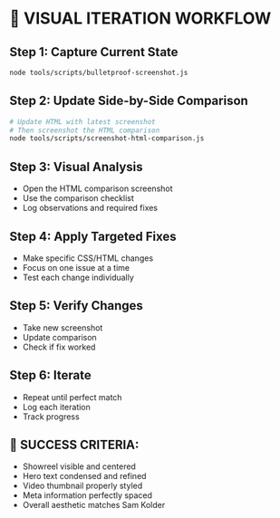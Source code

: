 
# 🔄 VISUAL ITERATION WORKFLOW

## Step 1: Capture Current State
```bash
node tools/scripts/bulletproof-screenshot.js
```

## Step 2: Update Side-by-Side Comparison
```bash
# Update HTML with latest screenshot
# Then screenshot the HTML comparison
node tools/scripts/screenshot-html-comparison.js
```

## Step 3: Visual Analysis
- Open the HTML comparison screenshot
- Use the comparison checklist
- Log observations and required fixes

## Step 4: Apply Targeted Fixes
- Make specific CSS/HTML changes
- Focus on one issue at a time
- Test each change individually

## Step 5: Verify Changes
- Take new screenshot
- Update comparison
- Check if fix worked

## Step 6: Iterate
- Repeat until perfect match
- Log each iteration
- Track progress

## 🎯 SUCCESS CRITERIA:
- Showreel visible and centered
- Hero text condensed and refined
- Video thumbnail properly styled
- Meta information perfectly spaced
- Overall aesthetic matches Sam Kolder
